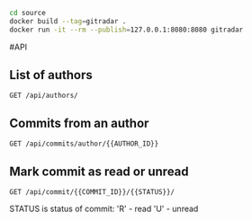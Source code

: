 ```bash
cd source
docker build --tag=gitradar .
docker run -it --rm --publish=127.0.0.1:8080:8080 gitradar
```

#API

## List of authors
``` 
GET /api/authors/
```

## Commits from an author

```
GET /api/commits/author/{{AUTHOR_ID}}
```

## Mark commit as read or unread
``` 
GET /api/commit/{{COMMIT_ID}}/{{STATUS}}/
```

STATUS is status of commit:
 'R' - read
 'U' - unread 